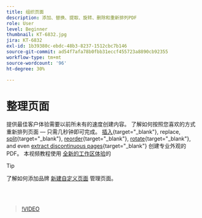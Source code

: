 ```yaml
---
title: 组织页面
description: 添加、替换、提取、旋转、删除和重新排列PDF
role: User
level: Beginner
thumbnail: KT-6832.jpg
jira: KT-6832
exl-id: 1b39380c-ebdc-48b3-8237-1512cbc7b146
source-git-commit: ad54f7afa78b0fbb31eccf455723a8890cb92355
workflow-type: tm+mt
source-wordcount: '96'
ht-degree: 30%

---
```


# 整理页面

提供最佳客户体验需要以前所未有的速度创建内容。 了解如何按照您喜欢的方式重新排列页面 — 只需几秒钟即可完成。 [插入](https://www.adobe.com/acrobat/online/add-pages-to-pdf.html){target="_blank"}, replace, [split](https://www.adobe.com/acrobat/online/split-pdf.html){target="_blank"}, [reorder](https://www.adobe.com/acrobat/online/rearrange-pdf.html){target="_blank"}, [rotate](https://www.adobe.com/acrobat/online/rotate-pdf.html){target="_blank"}, and even [extract discontinuous pages](https://www.adobe.com/acrobat/online/extract-pdf-pages.html){target="_blank"} 创建专业外观的PDF。 本视频教程使用 [全新的工作区体验](new-workspace.md)的

>[!TIP]
>
>了解如何添加品牌 [新建自定义页面](add-custom-page.md) 管理页面。

<br> 

>[!VIDEO](https://video.tv.adobe.com/v/3409022?quality=12&learn=on&hidetitle=true)